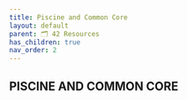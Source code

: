 ```yaml
---
title: Piscine and Common Core
layout: default
parent: 🗂️ 42 Resources
has_children: true
nav_order: 2
---
```


## **PISCINE AND COMMON CORE**